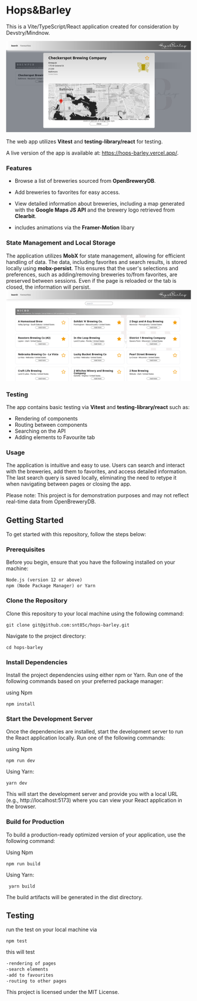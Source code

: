 # Hops&Barley

This is a Vite/TypeScript/React application created for consideration by Devstry/Mindnow.

![alt text](./public//Screenshot%202023-07-17%20at%2017-47-18%20Hops&Barley%20v1.0.png)

The web app utilizes **Vitest** and **testing-library/react** for testing.

A live version of the app is available at: https://hops-barley.vercel.app/.

### Features

- Browse a list of breweries sourced from **OpenBreweryDB**.

- Add breweries to favorites for easy access.

- View detailed information about breweries, including a map generated with the **Google Maps JS API** and the brewery logo retrieved from **Clearbit**.

- includes animations via the **Framer-Motion** libary

### State Management and Local Storage

The application utilizes **MobX** for state management, allowing for efficient handling of data. The data, including favorites and search results, is stored locally using **mobx-persist**. This ensures that the user's selections and preferences, such as adding/removing breweries to/from favorites, are preserved between sessions. Even if the page is reloaded or the tab is closed, the information will persist.![alt text](/public/Screenshot%202023-07-17%20at%2017-52-12%20Hops&Barley%20v1.0.png)



### Testing

The app contains basic testing via **Vitest** and **testing-library/react** such as:

- Rendering of components
- Routing between components
- Searching on the API
- Adding elements to Favourite tab

### Usage

The application is intuitive and easy to use. Users can search and interact with the breweries, add them to favorites, and access detailed information. The last search query is saved locally, eliminating the need to retype it when navigating between pages or closing the app.

Please note: This project is for demonstration purposes and may not reflect real-time data from OpenBreweryDB.

## Getting Started

To get started with this repository, follow the steps below:

### Prerequisites

Before you begin, ensure that you have the following installed on your machine:

    Node.js (version 12 or above)
    npm (Node Package Manager) or Yarn

### Clone the Repository

Clone this repository to your local machine using the following command:

    git clone git@github.com:snt85c/hops-barley.git

Navigate to the project directory:

    cd hops-barley

### Install Dependencies

Install the project dependencies using either npm or Yarn. Run one of the following commands based on your preferred package manager:

using Npm

    npm install

### Start the Development Server

Once the dependencies are installed, start the development server to run the React application locally. Run one of the following commands:

using Npm

    npm run dev

Using Yarn:

    yarn dev

This will start the development server and provide you with a local URL (e.g., http://localhost:5173) where you can view your React application in the browser.

### Build for Production

To build a production-ready optimized version of your application, use the following command:

Using Npm

    npm run build

Using Yarn:

     yarn build

The build artifacts will be generated in the dist directory.

## Testing

run the test on your local machine via

    npm test

this will test

    -rendering of pages
    -search elements
    -add to favourites
    -routing to other pages

This project is licensed under the MIT License.
